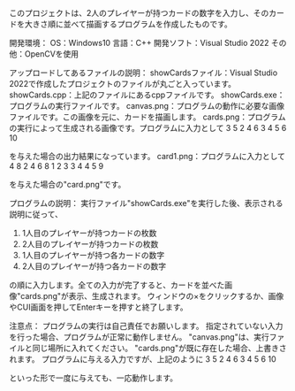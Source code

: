このプロジェクトは、2人のプレイヤーが持つカードの数字を入力し、そのカードを大きさ順に並べて描画するプログラムを作成したものです。

開発環境：
OS：Windows10
言語：C++
開発ソフト：Visual Studio 2022
その他：OpenCVを使用

アップロードしてあるファイルの説明：
showCardsファイル：Visual Studio 2022で作成したプロジェクトのファイルが丸ごと入っています。
showCards.cpp：上記のファイルにあるcppファイルです。
showCards.exe：プログラムの実行ファイルです。
canvas.png：プログラムの動作に必要な画像ファイルです。この画像を元に、カードを描画します。
cards.png：プログラムの実行によって生成される画像です。プログラムに入力として
3 5
2 4 6
3 4 5 6 10

を与えた場合の出力結果になっています。
card1.png：プログラムに入力として
4 8
2 4 6 8
1 2 3 3 4 4 5 9

を与えた場合の"card.png"です。


プログラムの説明：
実行ファイル"showCards.exe"を実行した後、表示される説明に従って、
1. 1人目のプレイヤーが持つカードの枚数
2. 2人目のプレイヤーが持つカードの枚数
3. 1人目のプレイヤーが持つ各カードの数字
4. 2人目のプレイヤーが持つ各カードの数字

の順に入力します。全ての入力が完了すると、カードを並べた画像"cards.png"が表示、生成されます。
ウィンドウの×をクリックするか、画像やCUI画面を押してEnterキーを押すと終了します。

注意点：
プログラムの実行は自己責任でお願いします。
指定されていない入力を行った場合、プログラムが正常に動作しません。
"canvas.png"は、実行ファイルと同じ場所に入れてください。
"cards.png"が既に存在した場合、上書きされます。
プログラムに与える入力ですが、上記のように
3 5
2 4 6
3 4 5 6 10

といった形で一度に与えても、一応動作します。
